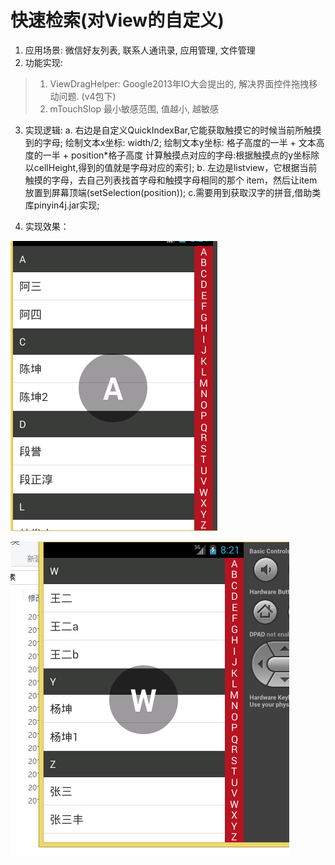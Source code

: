 # 快速检索(对View的自定义) 

1. 应用场景: 微信好友列表, 联系人通讯录, 应用管理, 文件管理
2. 功能实现: 
> 1. ViewDragHelper: Google2013年IO大会提出的,
>  解决界面控件拖拽移动问题. (v4包下)
> 2. mTouchSlop 最小敏感范围, 值越小, 越敏感
3. 实现逻辑:
        a. 右边是自定义QuickIndexBar,它能获取触摸它的时候当前所触摸到的字母;
        	  绘制文本x坐标: width/2;
        	  绘制文本y坐标: 格子高度的一半 + 文本高度的一半 + position*格子高度
        	  计算触摸点对应的字母:根据触摸点的y坐标除以cellHeight,得到的值就是字母对应的索引;
        b. 左边是listview，它根据当前触摸的字母，去自己列表找首字母和触摸字母相同的那个
        	item，然后让item放置到屏幕顶端(setSelection(position));
        c.需要用到获取汉字的拼音,借助类库pinyin4j.jar实现;
    
4. 实现效果：

![](/image/1.png)

![](/image/2.png)

